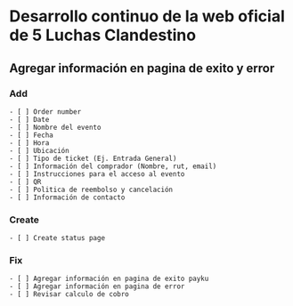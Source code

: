 # Desarrollo continuo de la web oficial de 5 Luchas Clandestino

## Agregar información en pagina de exito y error

### Add
    - [ ] Order number
    - [ ] Date
    - [ ] Nombre del evento
    - [ ] Fecha
    - [ ] Hora
    - [ ] Ubicación
    - [ ] Tipo de ticket (Ej. Entrada General)
    - [ ] Información del comprador (Nombre, rut, email)
    - [ ] Instrucciones para el acceso al evento
    - [ ] QR
    - [ ] Politica de reembolso y cancelación
    - [ ] Información de contacto

### Create
    - [ ] Create status page
### Fix
    - [ ] Agregar información en pagina de exito payku
    - [ ] Agregar información en pagina de error
    - [ ] Revisar calculo de cobro